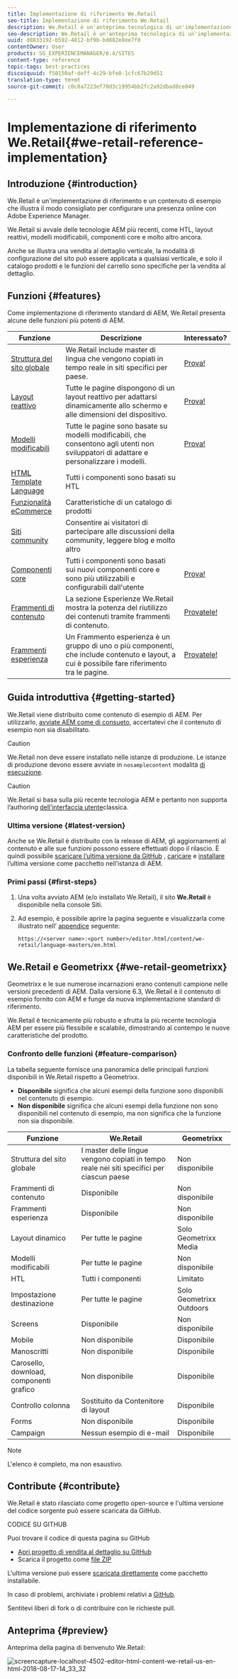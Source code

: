 ```yaml
---
title: Implementazione di riferimento We.Retail
seo-title: Implementazione di riferimento We.Retail
description: We.Retail è un'anteprima tecnologica di un'implementazione di riferimento che illustra il modo consigliato per configurare una presenza online con AEM
seo-description: We.Retail è un'anteprima tecnologica di un'implementazione di riferimento che illustra il modo consigliato per configurare una presenza online con AEM
uuid: d8833192-b592-4812-bf9b-bd882e8ee7f0
contentOwner: User
products: SG_EXPERIENCEMANAGER/6.4/SITES
content-type: reference
topic-tags: best-practices
discoiquuid: f50150af-deff-4c29-bfe0-1cfc67b29d51
translation-type: tm+mt
source-git-commit: c0c0a7223ef70d3c19954bb2fc2a92dbad8ce049

---
```



# Implementazione di riferimento We.Retail{#we-retail-reference-implementation}

## Introduzione {#introduction}

We.Retail è un&#39;implementazione di riferimento e un contenuto di esempio che illustra il modo consigliato per configurare una presenza online con Adobe Experience Manager.

We.Retail si avvale delle tecnologie AEM più recenti, come HTL, layout reattivi, modelli modificabili, componenti core e molto altro ancora.

Anche se illustra una vendita al dettaglio verticale, la modalità di configurazione del sito può essere applicata a qualsiasi verticale, e solo il catalogo prodotti e le funzioni del carrello sono specifiche per la vendita al dettaglio.

## Funzioni {#features}

Come implementazione di riferimento standard di AEM, We.Retail presenta alcune delle funzioni più potenti di AEM.

| **Funzione** | **Descrizione** | **Interessato?** |
|---|---|---|
| [Struttura del sito globale](/help/sites-administering/tc-bp.md) | We.Retail include master di lingua che vengono copiati in tempo reale in siti specifici per paese. | [Prova!](/help/sites-developing/we-retail-globalized-site-structure.md) |
| [Layout reattivo](/help/sites-authoring/responsive-layout.md) | Tutte le pagine dispongono di un layout reattivo per adattarsi dinamicamente allo schermo e alle dimensioni del dispositivo. | [Prova!](/help/sites-developing/we-retail-responsive-layout.md) |
| [Modelli modificabili](/help/sites-developing/page-templates-editable.md) | Tutte le pagine sono basate su modelli modificabili, che consentono agli utenti non sviluppatori di adattare e personalizzare i modelli. | [Prova!](/help/sites-developing/we-retail-editable-templates.md) |
| [HTML Template Language](https://helpx.adobe.com/experience-manager/htl/user-guide.html) | Tutti i componenti sono basati su HTL |  |
| [Funzionalità eCommerce](/help/sites-developing/ecommerce.md) | Caratteristiche di un catalogo di prodotti |  |
| [Siti community](/help/communities/overview.md) | Consentire ai visitatori di partecipare alle discussioni della community, leggere blog e molto altro |  |
| [Componenti core](https://docs.adobe.com/content/help/en/experience-manager-core-components/using/introduction.html) | Tutti i componenti sono basati sui nuovi componenti core e sono più utilizzabili e configurabili dall&#39;utente | [Prova!](/help/sites-developing/we-retail-core-components.md) |
| [Frammenti di contenuto](/help/assets/content-fragments.md) | La sezione Esperienze We.Retail mostra la potenza del riutilizzo dei contenuti tramite frammenti di contenuto. | [Provatele!](/help/sites-developing/we-retail-content-fragments.md) |
| [Frammenti esperienza](/help/sites-authoring/experience-fragments.md) | Un Frammento esperienza è un gruppo di uno o più componenti, che include contenuto e layout, a cui è possibile fare riferimento tra le pagine. | [Provatele!](/help/sites-developing/we-retail-experience-fragments.md) |

## Guida introduttiva {#getting-started}

We.Retail viene distribuito come contenuto di esempio di AEM. Per utilizzarlo, [avviate AEM come di consueto](/help/sites-deploying/deploy.md#getting-started), accertatevi che il contenuto di esempio non sia disabilitato.

>[!CAUTION]
>
>We.Retail non deve essere installato nelle istanze di produzione. Le istanze di produzione devono essere avviate in `nosamplecontent` modalità [di esecuzione](/help/sites-deploying/configure-runmodes.md).

>[!CAUTION]
>
>We.Retail si basa sulla più recente tecnologia AEM e pertanto non supporta l’authoring [dell’interfaccia utente](/help/sites-classic-ui-authoring/home.md)classica.

### Ultima versione {#latest-version}

Anche se We.Retail è distribuito con la release di AEM, gli aggiornamenti al contenuto e alle sue funzioni possono essere effettuati dopo il rilascio. È quindi possibile [scaricare l’ultima versione da GitHub](https://github.com/Adobe-Marketing-Cloud/aem-sample-we-retail/releases) , [caricare](/help/sites-administering/package-manager.md#uploading-packages-from-your-file-system) e [installare](/help/sites-administering/package-manager.md#installing-packages) l’ultima versione come pacchetto nell’istanza di AEM.

### Primi passi {#first-steps}

1. Una volta avviato AEM (e/o installato We.Retail), il sito **We.Retail** è disponibile nella console [](/help/sites-authoring/basic-handling.md#global-navigation)Siti.
1. Ad esempio, è possibile aprire la pagina seguente e visualizzarla come illustrato nell’ [appendice](#appendix) seguente:

   `https://<server name>:<port number>/editor.html/content/we-retail/language-masters/en.html`

## We.Retail e Geometrixx {#we-retail-geometrixx}

Geometrixx e le sue numerose incarnazioni erano contenuti campione nelle versioni precedenti di AEM. Dalla versione 6.3, We.Retail è il contenuto di esempio fornito con AEM e funge da nuova implementazione standard di riferimento.

We.Retail è tecnicamente più robusto e sfrutta la più recente tecnologia AEM per essere più flessibile e scalabile, dimostrando al contempo le nuove caratteristiche del prodotto.

### Confronto delle funzioni {#feature-comparison}

La tabella seguente fornisce una panoramica delle principali funzioni disponibili in We.Retail rispetto a Geometrixx.

* **Disponibile** significa che alcuni esempi della funzione sono disponibili nel contenuto di esempio.
* **Non disponibile** significa che alcuni esempi della funzione non sono disponibili nel contenuto di esempio, ma non significa che la funzione non sia disponibile.

| **Funzione** | **We.Retail** | **Geometrixx** |
|---|---|---|
| Struttura del sito globale | I master delle lingue vengono copiati in tempo reale nei siti specifici per ciascun paese | Non disponibile |
| Frammenti di contenuto | Disponibile | Non disponibile |
| Frammenti esperienza | Disponibile | Non disponibile |
| Layout dinamico | Per tutte le pagine | Solo Geometrixx Media |
| Modelli modificabili | Per tutte le pagine | Non disponibile |
| HTL | Tutti i componenti | Limitato |
| Impostazione destinazione | Per tutte le pagine | Solo Geometrixx Outdoors |
| Screens | Disponibile | Non disponibile |
| Mobile | Non disponibile | Disponibile |
| Manoscritti | Non disponibile | Disponibile |
| Carosello, download, componenti grafico | Non disponibile | Disponibile |
| Controllo colonna | Sostituito da Contenitore di layout | Disponibile |
| Forms | Non disponibile | Disponibile |
| Campaign | Nessun esempio di e-mail | Disponibile |

>[!NOTE]
>
>L&#39;elenco è completo, ma non esaustivo.

## Contribute {#contribute}

We.Retail è stato rilasciato come progetto open-source e l&#39;ultima versione del codice sorgente può essere scaricata da GitHub.

CODICE SU GITHUB

Puoi trovare il codice di questa pagina su GitHub

* [Apri progetto di vendita al dettaglio su GitHub](https://github.com/Adobe-Marketing-Cloud/aem-sample-we-retail)
* Scarica il progetto come [file ZIP](https://github.com/Adobe-Marketing-Cloud/aem-sample-we-retail/archive/master.zip)

L&#39;ultima versione può essere [scaricata direttamente](https://github.com/Adobe-Marketing-Cloud/aem-sample-we-retail/releases/latest) come pacchetto installabile.

In caso di problemi, archiviate i problemi relativi a [GitHub](https://github.com/Adobe-Marketing-Cloud/aem-sample-we-retail/issues).

Sentitevi liberi di fork o di contribuire con le richieste [](https://github.com/Adobe-Marketing-Cloud/aem-sample-we-retail/pulls)pull.

## Anteprima {#preview}

Anteprima della pagina di benvenuto We.Retail:

![screencapture-localhost-4502-editor-html-content-we-retail-us-en-html-2018-08-17-14_33_32](assets/screencapture-localhost-4502-editor-html-content-we-retail-us-en-html-2018-08-17-14_33_32.png)

